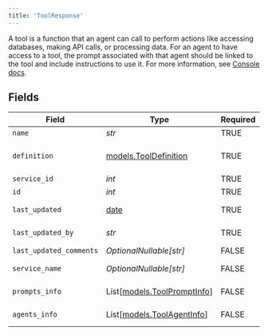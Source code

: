 ```yaml
---
title: 'ToolResponse'
---
```


A tool is a function that an agent can call to perform actions like accessing databases,
making API calls, or processing data. For an agent to have access to a tool, the prompt
associated with that agent should be linked to the tool and include instructions to use it.
For more information, see [Console docs](https://docs.syllable.ai/Resources/Tools).


## Fields

| Field                                                                                                        | Type                                                                                                         | Required                                                                                                     | Description                                                                                                  | Example                                                                                                      |
| ------------------------------------------------------------------------------------------------------------ | ------------------------------------------------------------------------------------------------------------ | ------------------------------------------------------------------------------------------------------------ | ------------------------------------------------------------------------------------------------------------ | ------------------------------------------------------------------------------------------------------------ |
| `name`                                                                                                       | *str*                                                                                                        | TRUE                                                                                           | The name of the tool                                                                                         | Weather Fetcher                                                                                              |
| `definition`                                                                                                 | [models.ToolDefinition](../models/tooldefinition.md)                                                         | TRUE                                                                                           | A tool that can be called from an LLM during the conversation. See https://docs.syllable.ai/Resources/Tools. |                                                                                                              |
| `service_id`                                                                                                 | *int*                                                                                                        | TRUE                                                                                           | The service to which this tool belongs                                                                       |                                                                                                              |
| `id`                                                                                                         | *int*                                                                                                        | TRUE                                                                                           | The ID of the tool                                                                                           |                                                                                                              |
| `last_updated`                                                                                               | [date](https://docs.python.org/3/library/datetime.html#date-objects)                                         | TRUE                                                                                           | The timestamp of the most recent update to the service                                                       |                                                                                                              |
| `last_updated_by`                                                                                            | *str*                                                                                                        | TRUE                                                                                           | The email of the user who last updated the tool                                                              | user@email.com                                                                                               |
| `last_updated_comments`                                                                                      | *OptionalNullable[str]*                                                                                      | FALSE                                                                                           | Update comments                                                                                              |                                                                                                              |
| `service_name`                                                                                               | *OptionalNullable[str]*                                                                                      | FALSE                                                                                           | The name of the service to which the tool belongs                                                            |                                                                                                              |
| `prompts_info`                                                                                               | List[[models.ToolPromptInfo](../models/toolpromptinfo.md)]                                                   | FALSE                                                                                           | IDs and names of the prompts linked to the tool                                                              |                                                                                                              |
| `agents_info`                                                                                                | List[[models.ToolAgentInfo](../models/toolagentinfo.md)]                                                     | FALSE                                                                                           | IDs and names of the agents linked to the tool via a prompt                                                  |                                                                                                              |